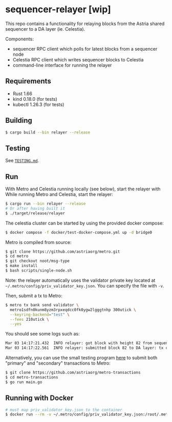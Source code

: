 # sequencer-relayer [wip]

This repo contains a functionality for relaying blocks from the Astria shared sequencer to a DA layer (ie. Celestia). 

Components:
- sequencer RPC client which polls for latest blocks from a sequencer node
- Celestia RPC client which writes sequencer blocks to Celestia
- command-line interface for running the relayer

## Requirements

- Rust 1.66
- kind 0.18.0 (for tests)
- kubectl 1.26.3 (for tests)

## Building

```sh
$ cargo build --bin relayer --release
```

## Testing

See [`TESTING.md`](./TESTING.md).

## Run

With Metro and Celestia running locally (see below), start the relayer with
While running Metro and Celestia, start the relayer:
```sh
$ cargo run --bin relayer --release
# Or after having built it
$ ./target/release/relayer
```

The celestia cluster can be started by using the provided docker compose:
```sh
$ docker compose -f docker/test-docker-compose.yml up -d bridge0
```

Metro is compiled from source:
```sh
$ git clone https://github.com/astriaorg/metro.git
$ cd metro
$ git checkout noot/msg-type
$ make install
$ bash scripts/single-node.sh
```

Note: the relayer automatically uses the validator private key located at `~/.metro/config/priv_validator_key.json`. You can specify the file with `-v`.

Then, submit a tx to Metro:
```sh
$ metro tx bank send validator \
  metro1sdfn0kunm8yzm3rpxeqdcc0fk0ygw2lgggtnhp 300utick \
  --keyring-backend="test" \
  --fees 210utick \
  --yes
```

You should see some logs such as:
```sh
Mar 03 14:17:21.432  INFO relayer: got block with height 82 from sequencer
Mar 03 14:17:22.561  INFO relayer: submitted block 82 to DA layer: tx count=1
```

Alternatively, you can use the small testing program [here](https://github.com/astriaorg/metro-transactions) to submit both "primary" and "secondary" transactions to Metro:
```sh
$ git clone https://github.com/astriaorg/metro-transactions
$ cd metro-transactions
$ go run main.go
```

## Running with Docker
```sh
# must map priv_validator_key.json to the container
$ docker run --rm -v ~/.metro/config/priv_validator_key.json:/root/.metro/config/priv_validator_key.json ghcr.io/astriaorg/sequencer-relayer:latest 
```